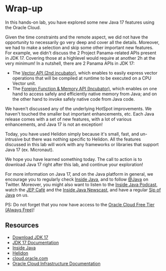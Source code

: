 # Wrap-up

In this hands-on lab, you have explored some new Java 17 features using the Oracle Cloud.

Given the time constraints and the remote aspect, we did not have the opportunity to necessarily go very deep and cover all the details. Moreover, we had to make a selection and skip some other important new features. For example, we didn't discuss the 2 Project Panama-related APIs present in JDK 17. Covering those at a highlevel would require at another 2h at the very minimum! In a nutshell, there are 2 Panama APIs in JDK 17:
- The [Vector API (2nd incubator)](https://openjdk.java.net/jeps/414), which enables to easily express vector operations that will be compiled at runtime to be executed on a CPU Vector unit.
- The [Foreign Function & Memory API (Incubator)](https://openjdk.java.net/jeps/412), which enables on one hand to access safely and efficiently native memory from Java; and on the other hand to invoke safely native code from Java code.

We haven't discussed any of the underlying HotSpot improvements. We haven't touched the smaller but important enhancements, etc. Each Java release comes with a set of new features, with a lot of various enhancements, and Java 17 is not an exception! 

Today, you have used Helidon simply because it's small, fast, and un-intrusive but there was nothing specific to Helidon. All the features discussed in this lab will work with any frameworks or libraries that support Java 17 (ex. Micronaut).

We hope you have learned something today. The call to action is to download Java 17 right after this lab, and continue your exploration!

For more information on Java 17, and on the Java platform in general, we encourage you to regularly check [Inside Java](https://inside.java), and to follow [@Java](https://twitter.com/java) on Twitter. Moreover, you might also want to listen to the [Inside Java Podcast](https://inside.java/podcast), watch the [JEP Café](https://www.youtube.com/playlist?list=PLX8CzqL3ArzV4BpOzLanxd4bZr46x5e87) and the [Inside Java Newscast](https://www.youtube.com/playlist?list=PLX8CzqL3ArzX8ZzPNjBgji7rznFFiOr58), and have a regular [Sip of Java](https://inside.java/sip/) on us. 


PS: Do not forget that you now have access to the [Oracle Cloud Free Tier (Always Free)](https://www.oracle.com/cloud/free/)!


## Resources


* [Download JDK 17](https://jdk.java.net/17/)
* [JDK 17 Documentation](https://docs.oracle.com/en/java/javase/17/)
* [Inside Java](https://inside.java/)
* [Helidon](https://helidon.io/#/)
* [cloud.oracle.com](https://cloud.oracle.com)
* [Oracle Cloud Infrastructure Documentation](https://docs.oracle.com/en-us/iaas/Content/home.htm)







